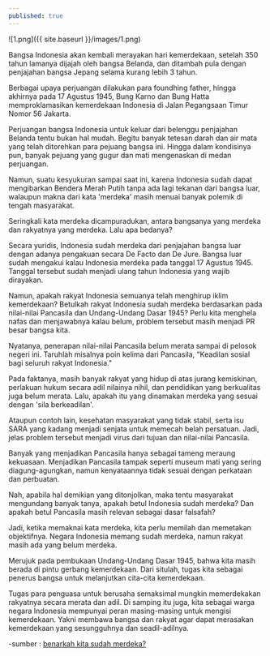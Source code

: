 ```yaml
---
published: true
---
```

![1.png]({{ site.baseurl }}/images/1.png)

Bangsa Indonesia akan kembali merayakan hari kemerdekaan, setelah 350 tahun lamanya dijajah oleh bangsa Belanda, dan ditambah pula dengan penjajahan bangsa Jepang selama kurang lebih 3 tahun.

Berbagai upaya perjuangan dilakukan para foundhing father, hingga akhirnya pada 17 Agustus 1945, Bung Karno dan Bung Hatta memproklamasikan kemerdekaan Indonesia di Jalan Pegangsaan Timur Nomor 56 Jakarta.

Perjuangan bangsa Indonesia untuk keluar dari belenggu penjajahan Belanda tentu bukan hal mudah. Begitu banyak tetesan darah dan air mata yang telah ditorehkan para pejuang bangsa ini. Hingga dalam kondisinya pun, banyak pejuang yang gugur dan mati mengenaskan di medan perjuangan.

Namun, suatu kesyukuran sampai saat ini, karena Indonesia sudah dapat mengibarkan Bendera Merah Putih tanpa ada lagi tekanan dari bangsa luar, walaupun makna dari kata 'merdeka' masih menuai banyak polemik di tengah masyarakat.

Seringkali kata merdeka dicampuradukan, antara bangsanya yang merdeka dan rakyatnya yang merdeka. Lalu apa bedanya?

Secara yuridis, Indonesia sudah merdeka dari penjajahan bangsa luar dengan adanya pengakuan secara De Facto dan De Jure. Bangsa luar sudah mengakui kalau Indonesia merdeka pada tanggal 17 Agustus 1945. Tanggal tersebut sudah menjadi ulang tahun Indonesia yang wajib dirayakan.

Namun, apakah rakyat Indonesia semuanya telah menghirup iklim kemerdekaan? Betulkah rakyat Indonesia sudah merdeka berdasarkan pada nilai-nilai Pancasila dan Undang-Undang Dasar 1945? Perlu kita menghela nafas dan menjawabnya kalau belum, problem tersebut masih menjadi PR besar bangsa kita.

Nyatanya, penerapan nilai-nilai Pancasila belum merata sampai di pelosok negeri ini. Taruhlah misalnya poin kelima dari Pancasila, "Keadilan sosial bagi seluruh rakyat Indonesia."

Pada faktanya, masih banyak rakyat yang hidup di atas jurang kemiskinan, perlakuan hukum secara adil nilainya nihil, dan pendidikan yang berkualitas juga belum merata. Lalu, apakah itu yang dinamakan merdeka yang sesuai dengan 'sila berkeadilan'.

Ataupun contoh lain, kesehatan masyarakat yang tidak stabil, serta isu SARA yang kadang menjadi senjata untuk memecah belah persatuan. Jadi, jelas problem tersebut menjadi virus dari tujuan dan nilai-nilai Pancasila.

Banyak yang menjadikan Pancasila hanya sebagai tameng meraung kekuasaan. Menjadikan Pancasila tampak seperti museum mati yang sering diagung-agungkan, namun kenyataannya tidak sesuai dengan perkataan dan perbuatan.

Nah, apabila hal demikian yang ditonjolkan, maka tentu masyarakat mengundang banyak tanya, apakah betul Indonesia sudah merdeka? Dan apakah betul Pancasila masih relevan sebagai dasar falsafah?

Jadi, ketika memaknai kata merdeka, kita perlu memilah dan memetakan objektifnya. Negara Indonesia memang sudah merdeka, namun rakyat masih ada yang belum merdeka.

Merujuk pada pembukaan Undang-Undang Dasar 1945, bahwa kita masih berada di pintu gerbang kemerdekaan. Dari situlah, tugas kita sebagai penerus bangsa untuk melanjutkan cita-cita kemerdekaan.

Tugas para penguasa untuk berusaha semaksimal mungkin memerdekakan rakyatnya secara merata dan adil. Di samping itu juga, kita sebagai warga negara Indonesia mempunyai peran masing-masing untuk mengisi kemerdekaan. Yakni membawa bangsa dan rakyat agar dapat merasakan kemerdekaan yang sesungguhnya dan seadil-adilnya.

-sumber : [benarkah kita sudah merdeka?](https://yoursay.suara.com/kolom/2021/08/16/133327/benarkah-kita-sudah-merdeka)
